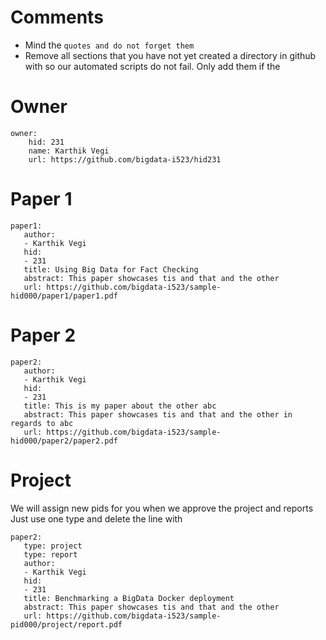 # Comments

* Mind the ```quotes and do not forget them```
* Remove all sections that you have not yet created a directory in github with so our automated scripts do not fail. Only add them if the 

# Owner

```
owner:
    hid: 231
    name: Karthik Vegi
    url: https://github.com/bigdata-i523/hid231
```

# Paper 1

```
paper1:
   author: 
   - Karthik Vegi
   hid:
   - 231
   title: Using Big Data for Fact Checking
   abstract: This paper showcases tis and that and the other
   url: https://github.com/bigdata-i523/sample-hid000/paper1/paper1.pdf
```
   
# Paper 2

```
paper2:
   author: 
   - Karthik Vegi
   hid:
   - 231
   title: This is my paper about the other abc
   abstract: This paper showcases tis and that and the other in regards to abc
   url: https://github.com/bigdata-i523/sample-hid000/paper2/paper2.pdf   
```

# Project 

We will assign new pids for you when we approve the project and reports   
Just use one type and delete the line with 

```
paper2:
   type: project
   type: report
   author: 
   - Karthik Vegi
   hid:
   - 231
   title: Benchmarking a BigData Docker deployment
   abstract: This paper showcases tis and that and the other 
   url: https://github.com/bigdata-i523/sample-pid000/project/report.pdf
```
   

